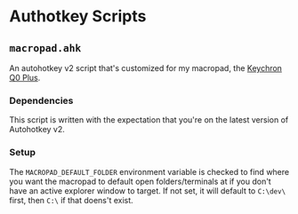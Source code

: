 # Authotkey Scripts

## ```macropad.ahk```

An autohotkey v2 script that's customized for my macropad, the [Keychron Q0 Plus](https://www.keychron.com/products/keychron-q0-plus-qmk-custom-number-pad).

### Dependencies

This script is written with the expectation that you're on the latest version of Autohotkey v2.

### Setup

The ```MACROPAD_DEFAULT_FOLDER``` environment variable is checked to find where you want the macropad to default open folders/terminals at if you don't have an active explorer window to target. If not set, it will default to ```C:\dev\``` first, then ```C:\``` if that doens't exist.
